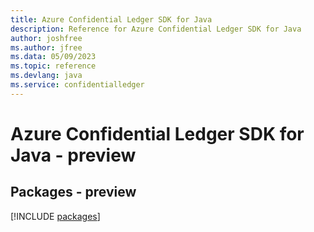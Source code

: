 ```yaml
---
title: Azure Confidential Ledger SDK for Java
description: Reference for Azure Confidential Ledger SDK for Java
author: joshfree
ms.author: jfree
ms.data: 05/09/2023
ms.topic: reference
ms.devlang: java
ms.service: confidentialledger
---
```

# Azure Confidential Ledger SDK for Java - preview
## Packages - preview
[!INCLUDE [packages](confidential-ledger-index.md)]